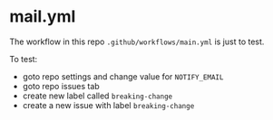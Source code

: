 # mail.yml

The workflow in this repo `.github/workflows/main.yml` is just to test.

To test:
- goto repo settings and change value for `NOTIFY_EMAIL`
- goto repo issues tab
- create new label called `breaking-change`
- create a new issue with label `breaking-change`
